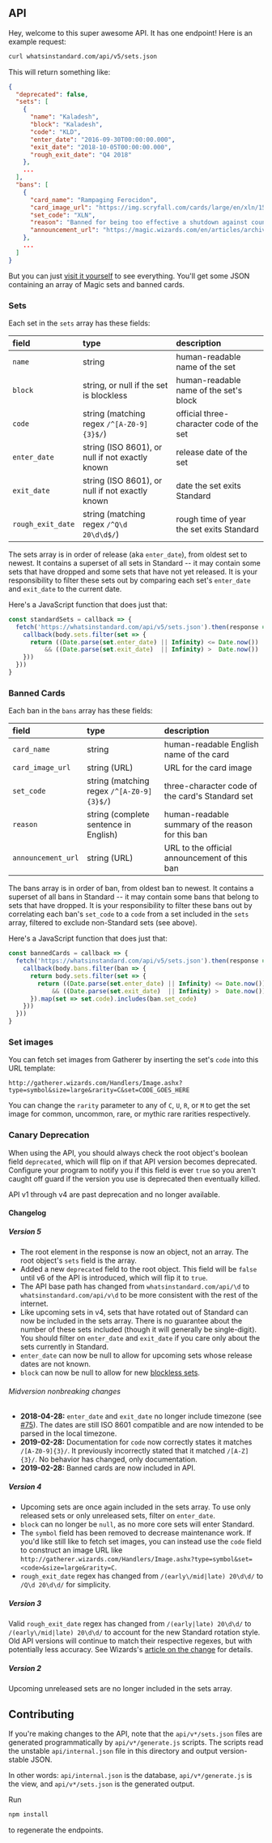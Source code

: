 ## API
Hey, welcome to this super awesome API. It has one endpoint! Here is an example request:

```sh
curl whatsinstandard.com/api/v5/sets.json
```

This will return something like:

```json
{
  "deprecated": false,
  "sets": [
    {
      "name": "Kaladesh",
      "block": "Kaladesh",
      "code": "KLD",
      "enter_date": "2016-09-30T00:00:00.000",
      "exit_date": "2018-10-05T00:00:00.000",
      "rough_exit_date": "Q4 2018"
    },
    ...
  ],
  "bans": [
    {
      "card_name": "Rampaging Ferocidon",
      "card_image_url": "https://img.scryfall.com/cards/large/en/xln/154.jpg?1527429722",
      "set_code": "XLN",
      "reason": "Banned for being too effective a shutdown against counters to aggressive red (filling the board with small creatures and gaining life).",
      "announcement_url": "https://magic.wizards.com/en/articles/archive/news/january-15-2018-banned-and-restricted-announcement-2018-01-15"
    },
    ...
  ]
}
```

But you can just [visit it yourself][1] to see everything. You'll get some JSON containing an array of Magic sets and
banned cards.

### Sets
Each set in the `sets` array has these fields:

| field             | type                                                | description                               |
|:------------------|:----------------------------------------------------|:------------------------------------------|
| `name`            | string                                              | human-readable name of the set            |
| `block`           | string, or null if the set is blockless             | human-readable name of the set's block    |
| `code`            | string (matching regex `/^[A-Z0-9]{3}$/`)           | official three-character code of the set  |
| `enter_date`      | string (ISO 8601), or null if not exactly known     | release date of the set                   |
| `exit_date`       | string (ISO 8601), or null if not exactly known     | date the set exits Standard               |
| `rough_exit_date` | string (matching regex <code>/^Q\d 20\d\d$/</code>) | rough time of year the set exits Standard |

The sets array is in order of release (aka `enter_date`), from oldest set to newest. It contains a superset of all sets
in Standard -- it may contain some sets that have dropped and some sets that have not yet released. It is your
responsibility to filter these sets out by comparing each set's `enter_date` and `exit_date` to the current date.

Here's a JavaScript function that does just that:
```javascript
const standardSets = callback => {
  fetch('https://whatsinstandard.com/api/v5/sets.json').then(response => response.json().then(body => {
    callback(body.sets.filter(set => {
      return ((Date.parse(set.enter_date) || Infinity) <= Date.now())
          && ((Date.parse(set.exit_date)  || Infinity) >  Date.now())
    }))
  }))
}
```

[1]: https://whatsinstandard.com/api/v5/sets.json

### Banned Cards
Each ban in the `bans` array has these fields:

| field              | type                                             | description                                       |
|:-------------------|:-------------------------------------------------|:--------------------------------------------------|
| `card_name`        | string                                           | human-readable English name of the card           |
| `card_image_url`   | string (URL)                                     | URL for the card image                            |
| `set_code`         | string (matching regex `/^[A-Z0-9]{3}$/`)        | three-character code of the card's Standard set   |
| `reason`           | string (complete sentence in English)            | human-readable summary of the reason for this ban |
| `announcement_url` | string (URL)                                     | URL to the official announcement of this ban      |

The bans array is in order of ban, from oldest ban to newest. It contains a superset of all bans in Standard -- it may
contain some bans that belong to sets that have dropped. It is your responsibility to filter these bans out by
correlating each ban's `set_code` to a `code` from a set included in the `sets` array, filtered to exclude non-Standard
sets (see above).

Here's a JavaScript function that does just that:
```javascript
const bannedCards = callback => {
  fetch('https://whatsinstandard.com/api/v5/sets.json').then(response => response.json().then(body => {
    callback(body.bans.filter(ban => {
      return body.sets.filter(set => {
        return ((Date.parse(set.enter_date) || Infinity) <= Date.now())
            && ((Date.parse(set.exit_date)  || Infinity) >  Date.now())
      }).map(set => set.code).includes(ban.set_code)
    }))
  }))
}
```

### Set images
You can fetch set images from Gatherer by inserting the set's `code` into this URL template:

    http://gatherer.wizards.com/Handlers/Image.ashx?type=symbol&size=large&rarity=C&set=CODE_GOES_HERE

You can change the `rarity` parameter to any of `C`, `U`, `R`, or `M` to get the set image for common, uncommon, rare,
or mythic rare rarities respectively.

### Canary Deprecation
When using the API, you should always check the root object's boolean field `deprecated`, which will flip on if that API
version becomes deprecated. Configure your program to notify you if this field is ever `true` so you aren't caught off
guard if the version you use is deprecated then eventually killed.

API v1 through v4 are past deprecation and no longer available.

#### Changelog

##### Version 5
* The root element in the response is now an object, not an array. The root object's `sets` field is the array.
* Added a new `deprecated` field to the root object. This field will be `false` until v6 of the API is introduced, which
  will flip it to `true`.
* The API base path has changed from `whatsinstandard.com/api/\d` to `whatsinstandard.com/api/v\d` to be more consistent
  with the rest of the internet.
* Like upcoming sets in v4, sets that have rotated out of Standard can now be included in the sets array. There is no
  guarantee about the number of these sets included (though it will generally be single-digit). You should filter on
  `enter_date` and `exit_date` if you care only about the sets currently in Standard.
* `enter_date` can now be null to allow for upcoming sets whose release dates are not known.
* `block` can now be null to allow for new [blockless sets][2].
###### Midversion nonbreaking changes
* **2018-04-28:** `enter_date` and `exit_date` no longer include timezone (see [#75][3]). The dates are still ISO 8601
  compatible and are now intended to be parsed in the local timezone.
* **2019-02-28:** Documentation for `code` now correctly states it matches `/[A-Z0-9]{3}/`. It previously incorrectly
  stated that it matched `/[A-Z]{3}/`. No behavior has changed, only documentation.
* **2019-02-28:** Banned cards are now included in API.

[2]: https://magic.wizards.com/en/articles/archive/making-magic/metamorphosis-2-0-2017-06-12
[3]: https://github.com/glacials/whatsinstandard/issues/75

##### Version 4
* Upcoming sets are once again included in the sets array. To use only released sets or only unreleased sets, filter on
  `enter_date`.
* `block` can no longer be `null`, as no more core sets will enter Standard.
* The `symbol` field has been removed to decrease maintenance work. If you'd like still like to fetch set images, you
  can instead use the `code` field to construct an image URL like
  `http://gatherer.wizards.com/Handlers/Image.ashx?type=symbol&set=<code>&size=large&rarity=C`.
* `rough_exit_date` regex has changed from `/(early\/mid|late) 20\d\d/` to `/Q\d 20\d\d/` for simplicity.

##### Version 3
Valid `rough_exit_date` regex has changed from `/(early|late) 20\d\d/` to `/(early\/mid|late) 20\d\d/` to account for
the new Standard rotation style. Old API versions will continue to match their respective regexes, but with potentially
less accuracy. See Wizards's [article on the change][3] for details.

[4]: https://magic.wizards.com/en/articles/archive/mm/metamorphosis

##### Version 2
Upcoming unreleased sets are no longer included in the sets array.

## Contributing
If you're making changes to the API, note that the `api/v*/sets.json` files are generated programmatically by
`api/v*/generate.js` scripts. The scripts read the unstable `api/internal.json` file in this directory and output
version-stable JSON.

In other words: `api/internal.json` is the database, `api/v*/generate.js` is the view, and `api/v*/sets.json` is the
generated output.

Run
```sh
npm install
```
to regenerate the endpoints.
